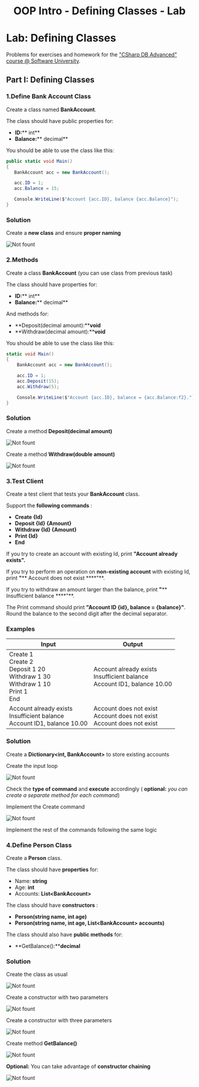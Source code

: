 ﻿# <p align="center"> OOP Intro - Defining Classes - Lab </p>

# Lab: Defining Classes

Problems for exercises and homework for the [&quot;CSharp DB Advanced&quot; course @ Software University](https://softuni.bg/trainings/1741/databases-advanced-entity-framework-october-2017).

## Part I: Defining Classes

 ### 1.Define Bank Account Class

Create a class named **BankAccount**.

The class should have public properties for:

- **ID:**** int**
- **Balance:**** decimal**

You should be able to use the class like this:

 ```csharp
 public static void Main()
 {
	BankAccount acc = new BankAccount();

	acc.ID = 1;
	acc.Balance = 15;

	Console.WriteLine($"Account {acc.ID}, balance {acc.Balance}");
 }
 ```

### Solution

Create a **new class** and ensure **proper naming**

![Not fount](/DBFundamentals/Databases-Advanced/images/01.png)

### 2.Methods

Create a class **BankAccount** (you can use class from previous task)

The class should have properties for:

- **ID:**** int**
- **Balance:**** decimal**

And methods for:

- **Deposit(decimal amount):****void**
- **Withdraw(decimal amount):****void**

You should be able to use the class like this:

```csharp
static void Main()
{
    BankAccount acc = new BankAccount();

    acc.ID = 1;
    acc.Deposit(15);
    acc.Withdraw(5);

    Console.WriteLine($"Account {acc.ID}, balance = {acc.Balance:f2}.");
}
```

### Solution

Create a method **Deposit(decimal amount)**

![Not fount](/DBFundamentals/Databases-Advanced/images/02.png)

Create a method **Withdraw(double amount)**

![Not fount](/DBFundamentals/Databases-Advanced/images/03.png) 

### 3.Test Client

Create a test client that tests your **BankAccount** class.

Support the **following commands** :

- **Create {Id}**
- **Deposit {Id} {Amount}**
- **Withdraw {Id} {Amount}**
- **Print {Id}**
- **End**

If you try to create an account with existing Id, print **&quot;Account already exists&quot;.**

If you try to perform an operation on **non-existing account** with existing Id, print **&quot;**** Account does not exist ****&quot;**.

If you try to withdraw an amount larger than the balance, print **&quot;**** Insufficient balance ****&quot;**.

The Print command should print **&quot;Account ID {id}, balance = {balance}&quot;**. Round the balance to the second digit after the decimal separator.

### Examples

| **Input** | **Output** |
| --- | --- |
|Create 1<br/> Create 2<br/> Deposit 1 20<br/> Withdraw 1 30<br/> Withdraw 1 10<br/> Print 1<br/> End |Account already exists <br/> Insufficient balance <br/> Account ID1, balance 10.00 |
|Account already exists<br/> Insufficient balance<br/> Account ID1, balance 10.00 |Account does not exist</br> Account does not exist</br> Account does not exist|


### Solution

Create a **Dictionary&lt;int, BankAccount&gt;** to store existing accounts

Create the input loop

![Not fount](/DBFundamentals/Databases-Advanced/images/04.png) 

Check the **type of command** and **execute** accordingly ( **optional:** _you can create a separate method for each command_)

Implement the Create command

![Not fount](/DBFundamentals/Databases-Advanced/images/05.png) 

Implement the rest of the commands following the same logic

### 4.Define Person Class

Create a **Person** class.

The class should have **properties** for:

- Name: **string**
- Age: **int**
- Accounts: **List&lt;BankAccount&gt;**

The class should have **constructors** :

- **Person(string name, int age)**
- **Person(string name, int age, List&lt;BankAccount&gt; accounts)**

The class should also have **public methods** for:

- **GetBalance():****decimal**

### Solution

Create the class as usual

![Not fount](/DBFundamentals/Databases-Advanced/images/06.png)

Create a constructor with two parameters

![Not fount](/DBFundamentals/Databases-Advanced/images/07.png)

Create a constructor with three parameters

![Not fount](/DBFundamentals/Databases-Advanced/images/08.png)

Create method **GetBalance()**

![Not fount](/DBFundamentals/Databases-Advanced/images/09.png)

**Optional:** You can take advantage of **constructor chaining**

![Not fount](/DBFundamentals/Databases-Advanced/images/10.png)